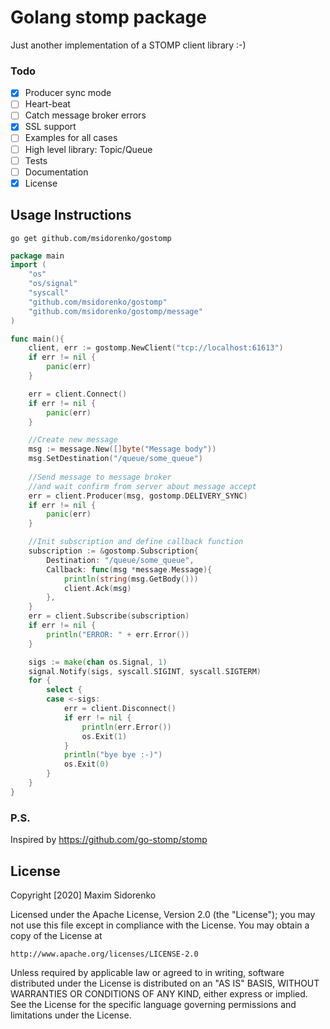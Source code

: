 # Golang stomp package

Just another implementation of a STOMP client library :-)

### Todo
- [x] Producer sync mode
- [ ] Heart-beat  
- [ ] Catch message broker errors
- [x] SSL support
- [ ] Examples for all cases
- [ ] High level library: Topic/Queue  
- [ ] Tests
- [ ] Documentation
- [x] License

## Usage Instructions

```
go get github.com/msidorenko/gostomp
```

```go
package main
import (
	"os"
	"os/signal"
	"syscall"
	"github.com/msidorenko/gostomp"
	"github.com/msidorenko/gostomp/message"
)

func main(){
    client, err := gostomp.NewClient("tcp://localhost:61613")
    if err != nil {
    	panic(err)
    }

    err = client.Connect()
    if err != nil {
        panic(err)
    }

    //Create new message
    msg := message.New([]byte("Message body"))
    msg.SetDestination("/queue/some_queue")
    
    //Send message to message broker 
    //and wait confirm from server about message accept
    err = client.Producer(msg, gostomp.DELIVERY_SYNC)
    if err != nil {
    	panic(err)
    }

    //Init subscription and define callback function
    subscription := &gostomp.Subscription{
        Destination: "/queue/some_queue",
        Callback: func(msg *message.Message){
            println(string(msg.GetBody()))
            client.Ack(msg)
        },
    }   
    err = client.Subscribe(subscription)
    if err != nil {
        println("ERROR: " + err.Error())
    }

	sigs := make(chan os.Signal, 1)
	signal.Notify(sigs, syscall.SIGINT, syscall.SIGTERM)
	for {
		select {
		case <-sigs:
			err = client.Disconnect()
			if err != nil {
				println(err.Error())
				os.Exit(1)
			}
			println("bye bye :-)")
			os.Exit(0)
		}
	}
}
```


### P.S.
Inspired by https://github.com/go-stomp/stomp

## License 
Copyright [2020] Maxim Sidorenko

Licensed under the Apache License, Version 2.0 (the "License");
you may not use this file except in compliance with the License.
You may obtain a copy of the License at

    http://www.apache.org/licenses/LICENSE-2.0

Unless required by applicable law or agreed to in writing, software
distributed under the License is distributed on an "AS IS" BASIS,
WITHOUT WARRANTIES OR CONDITIONS OF ANY KIND, either express or implied.
See the License for the specific language governing permissions and
limitations under the License.